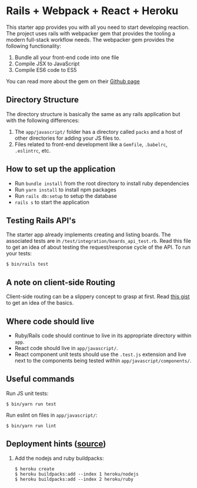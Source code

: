 # Rails + Webpack + React + Heroku

This starter app provides you with all you need to start developing reaction. The project uses rails with webpacker gem that provides the tooling a modern full-stack workflow needs. The webpacker gem provides the following functionality:

1. Bundle all your front-end code into one file
2. Compile JSX to JavaScript
3. Compile ES6 code to ES5

You can read more about the gem on their [Github page](https://github.com/rails/webpacker)

## Directory Structure
The directory structure is basically the same as any rails application but with the following differences:

1. The `app/javascript/` folder has a directory called `packs` and a host of other directories for adding your JS files to.
2. Files related to front-end development like a `Gemfile`, `.babelrc`, `.eslintrc`, etc.

## How to set up the application
- Run `bundle install` from the root directory to install ruby dependencies
- Run `yarn install` to install npm packages
- Run `rails db:setup` to setup the database
- `rails s` to start the application

## Testing Rails API's
The starter app already implements creating and listing boards. The associated tests are in `/test/integration/boards_api_test.rb`. Read this file to get an idea of about testing the request/response cycle of the API. To run your tests:

```
$ bin/rails test
```

## A note on client-side Routing
Client-side routing can be a slippery concept to grasp at first. Read [this gist](https://launchschool.com/gists/d6c907f0) to get an idea of the basics.

## Where code should live

* Ruby/Rails code should continue to live in its appropriate directory within
  `app`.
* React code should live in `app/javascript/`.
* React component unit tests should use the `.test.js` extension and live next
  to the components being tested within `app/javascript/components/`.

## Useful commands

Run JS unit tests:

```
$ bin/yarn run test
```

Run eslint on files in `app/javascript/`:

```
$ bin/yarn run lint
```

## Deployment hints ([source](https://medium.com/@hpux/rails-5-1-loves-javascript-a1d84d5318b))

1. Add the nodejs and ruby buildpacks:

    ```
    $ heroku create
    $ heroku buildpacks:add --index 1 heroku/nodejs
    $ heroku buildpacks:add --index 2 heroku/ruby
    ```
